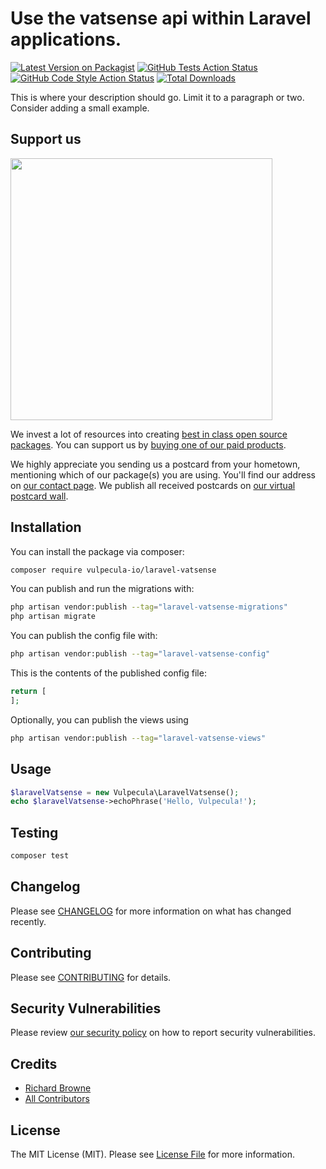 #  Use the vatsense api within Laravel applications.

[![Latest Version on Packagist](https://img.shields.io/packagist/v/vulpecula-io/laravel-vatsense.svg?style=flat-square)](https://packagist.org/packages/vulpecula-io/laravel-vatsense)
[![GitHub Tests Action Status](https://img.shields.io/github/workflow/status/vulpecula-io/laravel-vatsense/run-tests?label=tests)](https://github.com/vulpecula-io/laravel-vatsense/actions?query=workflow%3Arun-tests+branch%3Amain)
[![GitHub Code Style Action Status](https://img.shields.io/github/workflow/status/vulpecula-io/laravel-vatsense/Fix%20PHP%20code%20style%20issues?label=code%20style)](https://github.com/vulpecula-io/laravel-vatsense/actions?query=workflow%3A"Fix+PHP+code+style+issues"+branch%3Amain)
[![Total Downloads](https://img.shields.io/packagist/dt/vulpecula-io/laravel-vatsense.svg?style=flat-square)](https://packagist.org/packages/vulpecula-io/laravel-vatsense)

This is where your description should go. Limit it to a paragraph or two. Consider adding a small example.

## Support us

[<img src="https://github-ads.s3.eu-central-1.amazonaws.com/laravel-vatsense.jpg?t=1" width="419px" />](https://spatie.be/github-ad-click/laravel-vatsense)

We invest a lot of resources into creating [best in class open source packages](https://spatie.be/open-source). You can support us by [buying one of our paid products](https://spatie.be/open-source/support-us).

We highly appreciate you sending us a postcard from your hometown, mentioning which of our package(s) you are using. You'll find our address on [our contact page](https://spatie.be/about-us). We publish all received postcards on [our virtual postcard wall](https://spatie.be/open-source/postcards).

## Installation

You can install the package via composer:

```bash
composer require vulpecula-io/laravel-vatsense
```

You can publish and run the migrations with:

```bash
php artisan vendor:publish --tag="laravel-vatsense-migrations"
php artisan migrate
```

You can publish the config file with:

```bash
php artisan vendor:publish --tag="laravel-vatsense-config"
```

This is the contents of the published config file:

```php
return [
];
```

Optionally, you can publish the views using

```bash
php artisan vendor:publish --tag="laravel-vatsense-views"
```

## Usage

```php
$laravelVatsense = new Vulpecula\LaravelVatsense();
echo $laravelVatsense->echoPhrase('Hello, Vulpecula!');
```

## Testing

```bash
composer test
```

## Changelog

Please see [CHANGELOG](CHANGELOG.md) for more information on what has changed recently.

## Contributing

Please see [CONTRIBUTING](CONTRIBUTING.md) for details.

## Security Vulnerabilities

Please review [our security policy](../../security/policy) on how to report security vulnerabilities.

## Credits

- [Richard Browne](https://github.com/vulpecula-io)
- [All Contributors](../../contributors)

## License

The MIT License (MIT). Please see [License File](LICENSE.md) for more information.
